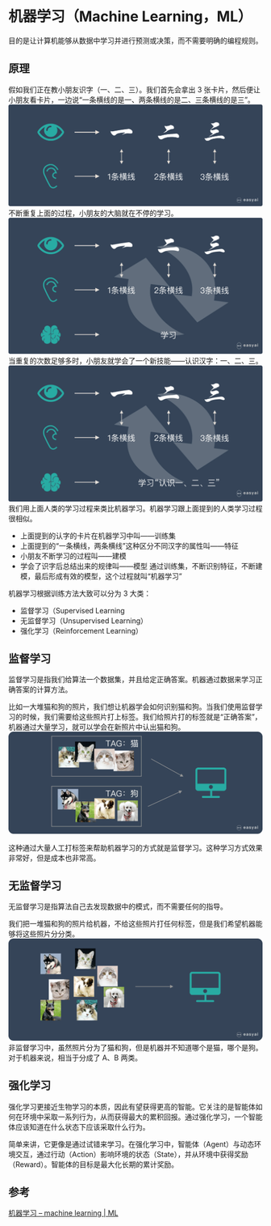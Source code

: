 # 机器学习（Machine Learning，ML）

目的是让计算机能够从数据中学习并进行预测或决策，而不需要明确的编程规则。

## 原理

假如我们正在教小朋友识字（一、二、三）。我们首先会拿出 3 张卡片，然后便让小朋友看卡片，一边说“一条横线的是一、两条横线的是二、三条横线的是三”。![alt text](image.png)
不断重复上面的过程，小朋友的大脑就在不停的学习。
![alt text](image-1.png)
当重复的次数足够多时，小朋友就学会了一个新技能——认识汉字：一、二、三。
![alt text](image-2.png)
我们用上面人类的学习过程来类比机器学习。机器学习跟上面提到的人类学习过程很相似。

- 上面提到的认字的卡片在机器学习中叫——训练集
- 上面提到的“一条横线，两条横线”这种区分不同汉字的属性叫——特征
- 小朋友不断学习的过程叫——建模
- 学会了识字后总结出来的规律叫——模型
  通过训练集，不断识别特征，不断建模，最后形成有效的模型，这个过程就叫“机器学习”

机器学习根据训练方法大致可以分为 3 大类：

- 监督学习（Supervised Learning
- 无监督学习（Unsupervised Learning）
- 强化学习（Reinforcement Learning）

## 监督学习

监督学习是指我们给算法一个数据集，并且给定正确答案。机器通过数据来学习正确答案的计算方法。

比如一大堆猫和狗的照片，我们想让机器学会如何识别猫和狗。当我们使用监督学习的时候，我们需要给这些照片打上标签。我们给照片打的标签就是“正确答案”，机器通过大量学习，就可以学会在新照片中认出猫和狗。
![alt text](image-3.png)

这种通过大量人工打标签来帮助机器学习的方式就是监督学习。这种学习方式效果非常好，但是成本也非常高。

## 无监督学习

无监督学习是指算法自己去发现数据中的模式，而不需要任何的指导。

我们把一堆猫和狗的照片给机器，不给这些照片打任何标签，但是我们希望机器能够将这些照片分分类。
![alt text](image-4.png)
非监督学习中，虽然照片分为了猫和狗，但是机器并不知道哪个是猫，哪个是狗。对于机器来说，相当于分成了 A、B 两类。

## 强化学习

强化学习更接近生物学习的本质，因此有望获得更高的智能。它关注的是智能体如何在环境中采取一系列行为，从而获得最大的累积回报。通过强化学习，一个智能体应该知道在什么状态下应该采取什么行为。

简单来讲，它更像是通过试错来学习。在强化学习中，智能体（Agent）与动态环境交互，通过行动（Action）影响环境的状态（State），并从环境中获得奖励（Reward）。智能体的目标是最大化长期的累计奖励。

## 参考

[机器学习 – machine learning | ML](https://easyai.tech/ai-definition/machine-learning/)
